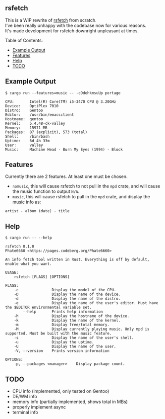 ## rsfetch

This is a WIP rewrite of [rsfetch](https://github.com/rsfetch/rsfetch) from scratch.<br>
I've been really unhappy with the codebase now for various reasons.<br>
It's made development for rsfetch downright unpleasant at times.

Table of Contents:

- [Example Output](#example-output)
- [Features](#features)
- [Help](#help)
- [TODO](#todo)

## Example Output

`$ cargo run --features=music -- -cDdehkmsuUp portage`

```
CPU:       Intel(R) Core(TM) i5-3470 CPU @ 3.20GHz
Device:    OptiPlex 7010
Distro:    Gentoo
Editor:    /usr/bin/emacsclient
Hostname:  gentoo
Kernel:    5.4.48-ck-valley
Memory:    15971 MB
Packages:  87 (explicit), 573 (total)
Shell:     /bin/bash
Uptime:    6d 4h 33m
User:      valley
Music:     Machine Head - Burn My Eyes (1994) - Block
```

## Features

Currently there are 2 features. At least one must be chosen.<br>

- `nomusic`, this will cause rsfetch to not pull in the `mpd` crate, and will cause the music function to output `N/A`.
- `music`, this will cause rsfetch to pull in the `mpd` crate, and display the music info as: 

`artist - album (date) - title`

## Help

`$ cargo run -- --help`

```
rsfetch 0.1.0
Phate6660 <https://pages.codeberg.org/Phate6660>

An info fetch tool written in Rust. Everything is off by default, enable what you want.

USAGE:
    rsfetch [FLAGS] [OPTIONS]

FLAGS:
    -c               Display the model of the CPU.
    -D               Display the name of the device.
    -d               Display the name of the distro.
    -e               Display the name of the user's editor. Must have the $EDITOR environmental variable set.
        --help       Prints help information
    -h               Display the hostname of the device.
    -k               Display the name of the kernel.
    -m               Display free/total memory.
    -M               Display currently playing music. Only mpd is supported. Must be built with the music feature.
    -s               Display the name of the user's shell.
    -u               Display the uptime.
    -U               Display the name of the user.
    -V, --version    Prints version information

OPTIONS:
    -p, --packages <manager>    Display package count.
```

## TODO

- CPU info (implemented, only tested on Gentoo)
- DE/WM info
- memory info (partially implemented, shows total in MBs)
- properly implement async
- terminal info
